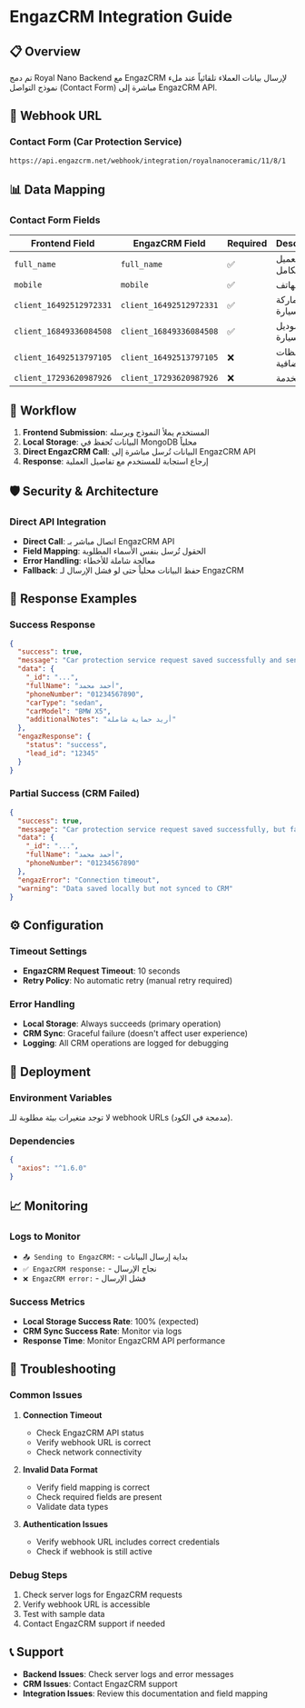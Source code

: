 # EngazCRM Integration Guide

## 📋 Overview
تم دمج Royal Nano Backend مع EngazCRM لإرسال بيانات العملاء تلقائياً عند ملء نموذج التواصل (Contact Form) مباشرة إلى EngazCRM API.

## 🔗 Webhook URL

### Contact Form (Car Protection Service)
```
https://api.engazcrm.net/webhook/integration/royalnanoceramic/11/8/1
```

## 📊 Data Mapping

### Contact Form Fields
| Frontend Field | EngazCRM Field | Required | Description |
|----------------|----------------|----------|-------------|
| `full_name` | `full_name` | ✅ | اسم العميل الكامل |
| `mobile` | `mobile` | ✅ | رقم الهاتف |
| `client_16492512972331` | `client_16492512972331` | ✅ | ماركة السيارة |
| `client_16849336084508` | `client_16849336084508` | ✅ | موديل السيارة |
| `client_16492513797105` | `client_16492513797105` | ❌ | ملاحظات إضافية |
| `client_17293620987926` | `client_17293620987926` | ❌ | نوع الخدمة |


## 🔄 Workflow

1. **Frontend Submission**: المستخدم يملأ النموذج ويرسله
2. **Local Storage**: البيانات تُحفظ في MongoDB محلياً
3. **Direct EngazCRM Call**: البيانات تُرسل مباشرة إلى EngazCRM API
4. **Response**: إرجاع استجابة للمستخدم مع تفاصيل العملية

## 🛡️ Security & Architecture

### Direct API Integration
- **Direct Call**: اتصال مباشر بـ EngazCRM API
- **Field Mapping**: الحقول تُرسل بنفس الأسماء المطلوبة
- **Error Handling**: معالجة شاملة للأخطاء
- **Fallback**: حفظ البيانات محلياً حتى لو فشل الإرسال لـ EngazCRM

## 📝 Response Examples

### Success Response
```json
{
  "success": true,
  "message": "Car protection service request saved successfully and sent to EngazCRM",
  "data": {
    "_id": "...",
    "fullName": "أحمد محمد",
    "phoneNumber": "01234567890",
    "carType": "sedan",
    "carModel": "BMW X5",
    "additionalNotes": "أريد حماية شاملة"
  },
  "engazResponse": {
    "status": "success",
    "lead_id": "12345"
  }
}
```

### Partial Success (CRM Failed)
```json
{
  "success": true,
  "message": "Car protection service request saved successfully, but failed to send to EngazCRM",
  "data": {
    "_id": "...",
    "fullName": "أحمد محمد",
    "phoneNumber": "01234567890"
  },
  "engazError": "Connection timeout",
  "warning": "Data saved locally but not synced to CRM"
}
```

## ⚙️ Configuration

### Timeout Settings
- **EngazCRM Request Timeout**: 10 seconds
- **Retry Policy**: No automatic retry (manual retry required)

### Error Handling
- **Local Storage**: Always succeeds (primary operation)
- **CRM Sync**: Graceful failure (doesn't affect user experience)
- **Logging**: All CRM operations are logged for debugging

## 🚀 Deployment

### Environment Variables
لا توجد متغيرات بيئة مطلوبة للـ webhook URLs (مدمجة في الكود).

### Dependencies
```json
{
  "axios": "^1.6.0"
}
```

## 📈 Monitoring

### Logs to Monitor
- `📤 Sending to EngazCRM:` - بداية إرسال البيانات
- `✅ EngazCRM response:` - نجاح الإرسال
- `❌ EngazCRM error:` - فشل الإرسال

### Success Metrics
- **Local Storage Success Rate**: 100% (expected)
- **CRM Sync Success Rate**: Monitor via logs
- **Response Time**: Monitor EngazCRM API performance

## 🔧 Troubleshooting

### Common Issues

1. **Connection Timeout**
   - Check EngazCRM API status
   - Verify webhook URL is correct
   - Check network connectivity

2. **Invalid Data Format**
   - Verify field mapping is correct
   - Check required fields are present
   - Validate data types

3. **Authentication Issues**
   - Verify webhook URL includes correct credentials
   - Check if webhook is still active

### Debug Steps
1. Check server logs for EngazCRM requests
2. Verify webhook URL is accessible
3. Test with sample data
4. Contact EngazCRM support if needed

## 📞 Support

- **Backend Issues**: Check server logs and error messages
- **CRM Issues**: Contact EngazCRM support
- **Integration Issues**: Review this documentation and field mapping
